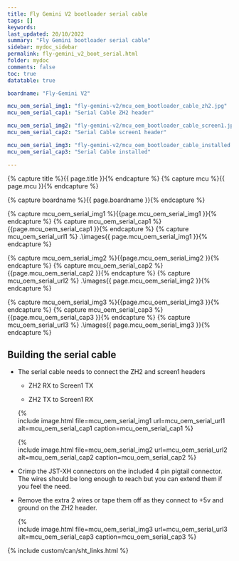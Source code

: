 ```yaml
---
title: Fly Gemini V2 bootloader serial cable
tags: []
keywords: 
last_updated: 20/10/2022
summary: "Fly Gemini bootloader serial cable"
sidebar: mydoc_sidebar
permalink: fly-gemini_v2_boot_serial.html
folder: mydoc
comments: false
toc: true
datatable: true

boardname: "Fly-Gemini V2" 

mcu_oem_serial_img1: "fly-gemini-v2/mcu_oem_bootloader_cable_zh2.jpg"
mcu_oem_serial_cap1: "Serial Cable ZH2 header"

mcu_oem_serial_img2: "fly-gemini-v2/mcu_oem_bootloader_cable_screen1.jpg"
mcu_oem_serial_cap2: "Serial Cable screen1 header"

mcu_oem_serial_img3: "fly-gemini-v2/mcu_oem_bootloader_cable_installed.jpg"
mcu_oem_serial_cap3: "Serial Cable installed"

---
```


{% capture title %}{{ page.title }}{% endcapture %}
{% capture mcu %}{{ page.mcu }}{% endcapture %}

{% capture boardname %}{{ page.boardname }}{% endcapture %}

{% capture mcu_oem_serial_img1 %}{{page.mcu_oem_serial_img1 }}{% endcapture %}
{% capture mcu_oem_serial_cap1 %}{{page.mcu_oem_serial_cap1 }}{% endcapture %}
{% capture mcu_oem_serial_url1 %} .\images\{{ page.mcu_oem_serial_img1 }}{% endcapture %}

{% capture mcu_oem_serial_img2 %}{{page.mcu_oem_serial_img2 }}{% endcapture %}
{% capture mcu_oem_serial_cap2 %}{{page.mcu_oem_serial_cap2 }}{% endcapture %}
{% capture mcu_oem_serial_url2 %} .\images\{{ page.mcu_oem_serial_img2 }}{% endcapture %}

{% capture mcu_oem_serial_img3 %}{{page.mcu_oem_serial_img3 }}{% endcapture %}
{% capture mcu_oem_serial_cap3 %}{{page.mcu_oem_serial_cap3 }}{% endcapture %}
{% capture mcu_oem_serial_url3 %} .\images\{{ page.mcu_oem_serial_img3 }}{% endcapture %}

## Building the serial cable

 - The serial cable needs to connect the ZH2 and screen1 headers

   - ZH2 RX to Screen1 TX

   - ZH2 TX to Screen1 RX  

   {%   
   include image.html 
   file=mcu_oem_serial_img1
   url=mcu_oem_serial_url1
   alt=mcu_oem_serial_cap1
   caption=mcu_oem_serial_cap1
   %} 

   {%   
   include image.html 
   file=mcu_oem_serial_img2
   url=mcu_oem_serial_url2
   alt=mcu_oem_serial_cap2
   caption=mcu_oem_serial_cap2
   %} 

 - Crimp the JST-XH connectors on the included 4 pin pigtail connector. The wires should be long enough to reach but you can extend them if you feel the need. 

 - Remove the extra 2 wires or tape them off as they connect to +5v and ground on the ZH2 header. 

   {%   
   include image.html 
   file=mcu_oem_serial_img3
   url=mcu_oem_serial_url3
   alt=mcu_oem_serial_cap3
   caption=mcu_oem_serial_cap3
   %} 

{% include custom/can/sht_links.html %}